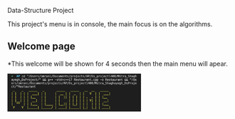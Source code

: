 Data-Structure Project

This project's menu is in console, the main focus is on the algorithms.

## Welcome page 
*This welcome will be shown for 4 seconds then the main menu will apear.

<img src="guide/1.png" width="300">


